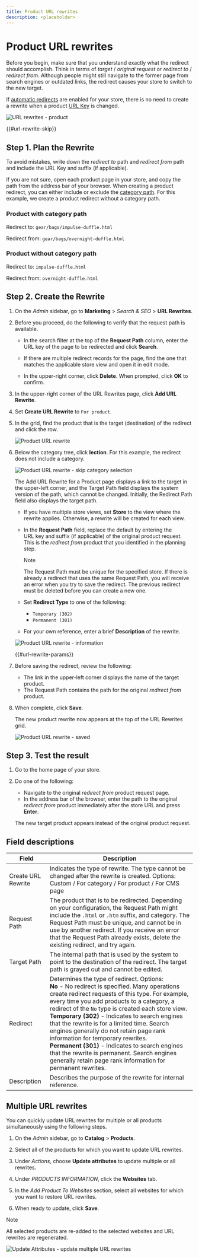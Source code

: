 ```yaml
---
title: Product URL rewrites
description: <placeholder>
---
```

# Product URL rewrites

Before you begin, make sure that you understand exactly what the redirect should accomplish. Think in terms of _target_ / _original request_ or _redirect to_ / _redirect from_. Although people might still navigate to the former page from search engines or outdated links, the redirect causes your store to switch to the new target.

If [automatic redirects](url-redirect-product-automatic.md) are enabled for your store, there is no need to create a rewrite when a product [URL Key](../catalog/catalog-urls.md) is changed.

![URL rewrites - product](./assets/url-rewrite-product.png)<!-- zoom -->

{{#url-rewrite-skip}}

## Step 1. Plan the Rewrite

To avoid mistakes, write down the _redirect to_ path and _redirect from_ path and include the URL Key and suffix (if applicable).

If you are not sure, open each product page in your store, and copy the path from the address bar of your browser. When creating a product redirect, you can either include or exclude the [category path](../catalog/catalog-urls.md). For this example, we create a product redirect without a category path.

### Product with category path

Redirect to: `gear/bags/impulse-duffle.html`

Redirect from: `gear/bags/overnight-duffle.html`

### Product without category path

Redirect to: `impulse-duffle.html`

Redirect from: `overnight-duffle.html`

## Step 2. Create the Rewrite

1. On the _Admin_ sidebar, go to **Marketing** > _Search & SEO_ > **URL Rewrites**.

1. Before you proceed, do the following to verify that the request path is available.

   - In the search filter at the top of the **Request Path** column, enter the URL key of the page to be redirected and click **Search**.

   - If there are multiple redirect records for the page, find the one that matches the applicable store view and open it in edit mode.

   - In the upper-right corner, click **Delete**. When prompted, click **OK** to confirm.

1. In the upper-right corner of the URL Rewrites page, click **Add URL Rewrite**.

1. Set **Create URL Rewrite** to `For product`.

1. In the grid, find the product that is the target (destination) of the redirect and click the row.

   ![Product URL rewrite](./assets/url-rewrite-product-grid.png)<!-- zoom -->

1. Below the category tree, click **lection**. For this example, the redirect does not include a category.

    ![Product URL rewrite - skip category selection](./assets/url-rewrite-skip-category-selection.png)<!-- zoom -->

    The Add URL Rewrite for a Product page displays a link to the target in the upper-left corner, and the Target Path field displays the system version of the path, which cannot be changed. Initially, the Redirect Path field also displays the target path.

   - If you have multiple store views, set **Store** to the view where the rewrite applies. Otherwise, a rewrite will be created for each view.

   - In the **Request Path** field, replace the default by entering the URL key and suffix (if applicable) of the original product request. This is the _redirect from_ product that you identified in the planning step.

      >[!NOTE]
      >
      >The Request Path must be unique for the specified store. If there is already a redirect that uses the same Request Path, you will receive an error when you try to save the redirect. The previous redirect must be deleted before you can create a new one.

   - Set **Redirect Type** to one of the following:

      - `Temporary (302)`
      - `Permanent (301)`

   - For your own reference, enter a brief **Description** of the rewrite.

    ![Product URL rewrite - information](./assets/url-rewrite-product-permanent-301.png)<!-- zoom -->

    {{#url-rewrite-params}}

1. Before saving the redirect, review the following:

   - The link in the upper-left corner displays the name of the target product.
   - The Request Path contains the path for the original _redirect from_ product.

1. When complete, click **Save**.

    The new product rewrite now appears at the top of the URL Rewrites grid.

    ![Product URL rewrite - saved](./assets/url-rewrite-product-saved.png)<!-- zoom -->

## Step 3. Test the result

1. Go to the home page of your store.

1. Do one of the following:

   - Navigate to the original _redirect from_ product request page.
   - In the address bar of the browser, enter the path to the original _redirect from_ product immediately after the store URL and press **Enter**.

    The new target product appears instead of the original product request.

## Field descriptions

|Field|Description|
|--- |--- |
|Create URL Rewrite|Indicates the type of rewrite. The type cannot be changed after the rewrite is created. Options: Custom / For category / For product / For CMS page|
|Request Path|The product that is to be redirected. Depending on your configuration, the Request Path might include the `.html` or `.htm` suffix, and category. The Request Path must be unique, and cannot be in use by another redirect. If you receive an error that the Request Path already exists, delete the existing redirect, and try again.|
|Target Path|The internal  path that is used by the system to point to the destination of the redirect. The target path is grayed out and cannot be edited.|
|Redirect|Determines the type of redirect. Options: <br/>**No** - No redirect is specified. Many operations create redirect requests of this type. For example, every time you add products to a category, a redirect of the `No` type is created each store view. <br/>**Temporary (302)** - Indicates to search engines that the rewrite is for a limited time. Search engines generally do not retain page rank information for temporary rewrites. <br/>**Permanent (301)** - Indicates to search engines that the rewrite is permanent. Search engines generally retain page rank information for permanent rewrites.|
|Description|Describes the purpose of the rewrite for internal reference.|

## Multiple URL rewrites

You can quickly update URL rewrites for multiple or all products simultaneously using the following steps.

1. On the _Admin_ sidebar, go to **Catalog** > **Products**.

1. Select all of the products for which you want to update URL rewrites.

1. Under _Actions_, choose **Update attributes** to update multiple or all rewrites.

1. Under _PRODUCTS INFORMATION_, click the **Websites** tab.

1. In the _Add Product To Websites_ section, select all websites for which you want to restore URL rewrites.

1. When ready to update, click **Save**.

>[!NOTE]
>
>All selected products are re-added to the selected websites and URL rewrites are regenerated.

![Update Attributes - update multiple URL rewrites](./assets/url-rewrites-update.png)<!-- zoom -->
